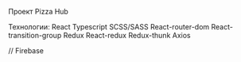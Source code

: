 Проект Pizza Hub

Технологии:
React
Typescript
SCSS/SASS
React-router-dom 
React-transition-group
Redux
React-redux
Redux-thunk
Axios

// Firebase